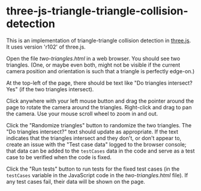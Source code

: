 # three-js-triangle-triangle-collision-detection

This is an implementation of triangle-triangle collision detection in [three.js](https://threejs.org). It uses version 'r102' of three.js.

Open the file *two-triangles.html* in a web browser. You should see two triangles. (One, or maybe even both, might not be visible if the current camera position and orientation is such that a triangle is perfectly edge-on.)

At the top-left of the page, there should be text like "Do triangles intersect? Yes" (if the two triangles intersect).

Click anywhere with your left mouse button and drag the pointer around the page to rotate the camera around the triangles. Right-click and drag to pan the camera. Use your mouse scroll wheel to zoom in and out.

Click the "Randomize triangles" button to randomize the two triangles. The "Do triangles intersect?" text should update as appropriate. If the text indicates that the triangles intersect and they don't, or don't appear to, create an issue with the "Test case data" logged to the browser console; that data can be added to the `testCases` data in the code and serve as a test case to be verified when the code is fixed.

Click the "Run tests" button to run tests for the fixed test cases (in the `testCases` variable in the JavaScript code in the *two-triangles.html* file). If any test cases fail, their data will be shown on the page.
